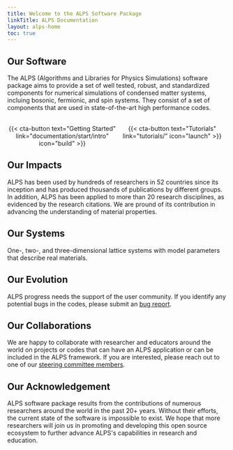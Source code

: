 ```yaml
---
title: Welcome to the ALPS Software Package
linkTitle: ALPS Documentation
layout: alps-home
toc: true
---
```


<style>
div.mycontainer {
  width:100%;
  overflow:auto;
}
div.mycontainer div {
  width: 50%;  
  float: left;
  display: inline-block;
  text-align: center;
}
</style>

## Our Software

The ALPS (Algorithms and Libraries for Physics Simulations) software package aims to provide a set of well tested, robust, and standardized components for numerical simulations of condensed matter systems, incluing bosonic, fermionic, and spin systems. They consist of a set of components that are used in state-of-the-art high performance codes. 

<br>
<div class="mycontainer">

<div>
{{< cta-button text="Getting Started" link="documentation/start/intro" icon="build" >}}
</div>

<div>
{{< cta-button text="Tutorials" link="tutorials/" icon="launch" >}}
</div>

</div>


## Our Impacts
ALPS has been used by hundreds of researchers in 52 countries since its inception and has produced thousands of publications by different groups. In addition, ALPS has been applied to more than 20 research disciplines, as evidenced by the research citations. We are pround of its contribution in advancing the understanding of material properties.

## Our Systems
One-, two-, and three-dimensional lattice systems with model parameters that describe real materials. 

## Our Evolution
ALPS progress needs the support of the user community. If you identify any potential bugs in the codes, please submit an [bug report](https://github.com/ALPSim/ALPS/issues).

## Our Collaborations
We are happy to collaborate with researcher and educators around the world on projects or codes that can have an ALPS application or can be included in the ALPS framework. If you are interested, please reach out to one of our [steering committee members](govern#alps-community-steering-committee).

## Our Acknowledgement
ALPS software package results from the contributions of numerous researchers around the world in the past 20+ years. Without their efforts, the current state of the software is impossible to exist. We hope that more researchers will join us in promoting and developing this open source ecosystem to further advance ALPS's capabilities in research and education. 


